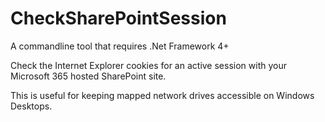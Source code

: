 # CheckSharePointSession

A commandline tool that requires .Net Framework 4+

Check the Internet Explorer cookies for an active session with your Microsoft 365 hosted SharePoint site.

This is useful for keeping mapped network drives accessible on Windows Desktops.
